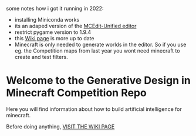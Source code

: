 some notes how i got it running in 2022:
- installing Miniconda works
- its an adaped version of the [MCEdit-Unified editor](https://github.com/Podshot/MCEdit-Unified)
- restrict pygame version to 1.9.4
- this [Wiki page](https://gendesignmc.wikidot.com/wiki:submission-mcedit) is more up to date
- Minecraft is only needed to generate worlds in the editor. So if you use eg. the Competition maps from last year you wont need minecraft to create and test filters.

# Welcome to the Generative Design in Minecraft Competition Repo
Here you will find information about how to build artificial intelligence for minecraft.

Before doing anything, [VISIT THE WIKI PAGE](http://github.com/mcgreentn/MCAI/wiki)

